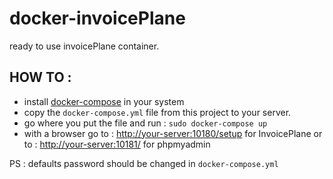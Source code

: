 # docker-invoicePlane
ready to use invoicePlane container.

## HOW TO :

- install [docker-compose](https://docs.docker.com/compose/install/) in your system
- copy the `docker-compose.yml` file from this project to your server.
- go where you put the file and run : `sudo docker-compose up`
- with a browser go to : [http://your-server:10180/setup](http://your-server:10180/setup) for InvoicePlane or to : [http://your-server:10181/](http://your-server:10181/) for phpmyadmin

PS : defaults password should be changed in `docker-compose.yml`
